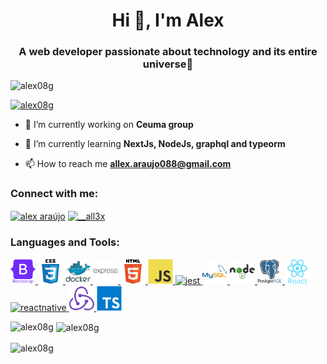 <h1 align="center">Hi 👋, I'm Alex</h1>
<h3 align="center">A web developer passionate about technology and its entire universe🚀</h3>

<p align="left"> <img src="https://komarev.com/ghpvc/?username=alex08g&label=Profile%20views&color=0e75b6&style=flat" alt="alex08g" /> </p>

<p align="left"> <a href="https://github.com/ryo-ma/github-profile-trophy"><img src="https://github-profile-trophy.vercel.app/?username=alex08g" alt="alex08g" /></a> </p>

- 🔭 I’m currently working on **Ceuma group**

- 🌱 I’m currently learning **NextJs, NodeJs, graphql and typeorm**

- 📫 How to reach me **allex.araujo088@gmail.com**

<h3 align="left">Connect with me:</h3>
<p align="left">
<a href="https://linkedin.com/in/alex araújo" target="blank"><img align="center" src="https://cdn.jsdelivr.net/npm/simple-icons@3.0.1/icons/linkedin.svg" alt="alex araújo" height="30" width="40" /></a>
<a href="https://instagram.com/__all3x" target="blank"><img align="center" src="https://cdn.jsdelivr.net/npm/simple-icons@3.0.1/icons/instagram.svg" alt="__all3x" height="30" width="40" /></a>
</p>

<h3 align="left">Languages and Tools:</h3>
<p align="left"> <a href="https://getbootstrap.com" target="_blank"> <img src="https://raw.githubusercontent.com/devicons/devicon/master/icons/bootstrap/bootstrap-plain-wordmark.svg" alt="bootstrap" width="40" height="40"/> </a> <a href="https://www.w3schools.com/css/" target="_blank"> <img src="https://raw.githubusercontent.com/devicons/devicon/master/icons/css3/css3-original-wordmark.svg" alt="css3" width="40" height="40"/> </a> <a href="https://www.docker.com/" target="_blank"> <img src="https://raw.githubusercontent.com/devicons/devicon/master/icons/docker/docker-original-wordmark.svg" alt="docker" width="40" height="40"/> </a> <a href="https://expressjs.com" target="_blank"> <img src="https://raw.githubusercontent.com/devicons/devicon/master/icons/express/express-original-wordmark.svg" alt="express" width="40" height="40"/> </a> <a href="https://www.w3.org/html/" target="_blank"> <img src="https://raw.githubusercontent.com/devicons/devicon/master/icons/html5/html5-original-wordmark.svg" alt="html5" width="40" height="40"/> </a> <a href="https://developer.mozilla.org/en-US/docs/Web/JavaScript" target="_blank"> <img src="https://raw.githubusercontent.com/devicons/devicon/master/icons/javascript/javascript-original.svg" alt="javascript" width="40" height="40"/> </a> <a href="https://jestjs.io" target="_blank"> <img src="https://www.vectorlogo.zone/logos/jestjsio/jestjsio-icon.svg" alt="jest" width="40" height="40"/> </a> <a href="https://www.mysql.com/" target="_blank"> <img src="https://raw.githubusercontent.com/devicons/devicon/master/icons/mysql/mysql-original-wordmark.svg" alt="mysql" width="40" height="40"/> </a> <a href="https://nodejs.org" target="_blank"> <img src="https://raw.githubusercontent.com/devicons/devicon/master/icons/nodejs/nodejs-original-wordmark.svg" alt="nodejs" width="40" height="40"/> </a> <a href="https://www.postgresql.org" target="_blank"> <img src="https://raw.githubusercontent.com/devicons/devicon/master/icons/postgresql/postgresql-original-wordmark.svg" alt="postgresql" width="40" height="40"/> </a> <a href="https://reactjs.org/" target="_blank"> <img src="https://raw.githubusercontent.com/devicons/devicon/master/icons/react/react-original-wordmark.svg" alt="react" width="40" height="40"/> </a> <a href="https://reactnative.dev/" target="_blank"> <img src="https://reactnative.dev/img/header_logo.svg" alt="reactnative" width="40" height="40"/> </a> <a href="https://redux.js.org" target="_blank"> <img src="https://raw.githubusercontent.com/devicons/devicon/master/icons/redux/redux-original.svg" alt="redux" width="40" height="40"/> </a> <a href="https://www.typescriptlang.org/" target="_blank"> <img src="https://raw.githubusercontent.com/devicons/devicon/master/icons/typescript/typescript-original.svg" alt="typescript" width="40" height="40"/> </a> </p>

<p><img align="left" src="https://github-readme-stats.vercel.app/api/top-langs?username=alex08g&show_icons=true&locale=en&layout=compact" alt="alex08g" /></p>

<p>&nbsp;<img align="center" src="https://github-readme-stats.vercel.app/api?username=alex08g&show_icons=true&locale=en" alt="alex08g" /></p>

<p><img align="center" src="https://github-readme-streak-stats.herokuapp.com/?user=alex08g&" alt="alex08g" /></p>
